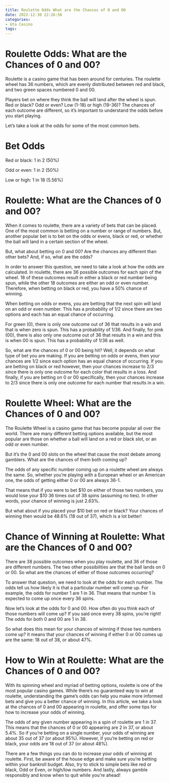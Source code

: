 ```yaml
---
title: Roulette Odds What are the Chances of 0 and 00
date: 2022-12-30 22:26:56
categories:
- Gta Casino
tags:
---
```



#  Roulette Odds: What are the Chances of 0 and 00?

Roulette is a casino game that has been around for centuries. The roulette wheel has 36 numbers, which are evenly distributed between red and black, and two green spaces numbered 0 and 00.

Players bet on where they think the ball will land after the wheel is spun. Red or black? Odd or even? Low (1-18) or high (19-36)? The chances of each outcome are different, so it’s important to understand the odds before you start playing.

Let’s take a look at the odds for some of the most common bets.

# Bet Odds

Red or black: 1 in 2 (50%)

Odd or even: 1 in 2 (50%)

Low or high: 1 in 18 (5.56%)

#  Roulette: What are the Chances of 0 and 00?

When it comes to roulette, there are a variety of bets that can be placed. One of the most common is betting on a number or range of numbers. But, another popular bet is to bet on the odds or evens, black or red, or whether the ball will land in a certain section of the wheel.

But, what about betting on 0 and 00? Are the chances any different than other bets? And, if so, what are the odds?

In order to answer this question, we need to take a look at how the odds are calculated. In roulette, there are 36 possible outcomes for each spin of the wheel. 18 of these outcomes result in either a black or red number being spun, while the other 18 outcomes are either an odd or even number. Therefore, when betting on black or red, you have a 50% chance of winning.

When betting on odds or evens, you are betting that the next spin will land on an odd or even number. This has a probability of 1/2 since there are two options and each has an equal chance of occurring.

For green (0), there is only one outcome out of 36 that results in a win and that is when zero is spun. This has a probability of 1/36. And finally, for pink (00), there is also only one outcome out of 36 that results in a win and this is when 00 is spun. This has a probability of 1/36 as well.

So, what are the chances of 0 or 00 being hit? Well, it depends on what type of bet you are making. If you are betting on odds or evens, then your chances are 1/2 since each option has an equal chance of occurring. If you are betting on black or red however, then your chances increase to 2/3 since there is only one outcome for each color that results in a loss. And finally, if you are betting on 0 or 00 specifically, then your chances increase to 2/3 since there is only one outcome for each number that results in a win.

#  Roulette Wheel: What are the Chances of 0 and 00?

The Roulette Wheel is a casino game that has become popular all over the world. There are many different betting options available, but the most popular are those on whether a ball will land on a red or black slot, or an odd or even number. 

But it’s the 0 and 00 slots on the wheel that cause the most debate among gamblers. What are the chances of them both coming up?

The odds of any specific number coming up on a roulette wheel are always the same. So, whether you’re playing with a European wheel or an American one, the odds of getting either 0 or 00 are always 36-1.

That means that if you were to bet $10 on either of those two numbers, you would lose your $10 36 times out of 38 spins (assuming no ties). In other words, your chance of winning is just 2.63%.

But what about if you placed your $10 bet on red or black? Your chances of winning then would be 48.6% (18 out of 37), which is a lot better!

#  Chance of Winning at Roulette: What are the Chances of 0 and 00?

There are 38 possible outcomes when you play roulette, and 36 of those are different numbers. The two other possibilities are that the ball lands on 0 or 00. So what are the chances of either of those outcomes occurring?

To answer that question, we need to look at the odds for each number. The odds tell us how likely it is that a particular number will come up. For example, the odds for number 1 are 1 in 36. That means that number 1 is expected to come up once every 36 spins.

Now let’s look at the odds for 0 and 00. How often do you think each of those numbers will come up? If you said once every 38 spins, you’re right! The odds for both 0 and 00 are 1 in 38.

So what does this mean for your chances of winning if those two numbers come up? It means that your chances of winning if either 0 or 00 comes up are the same: 18 out of 38, or about 47%.

#  How to Win at Roulette: What are the Chances of 0 and 00?

With its spinning wheel and myriad of betting options, roulette is one of the most popular casino games. While there’s no guaranteed way to win at roulette, understanding the game’s odds can help you make more informed bets and give you a better chance of winning. In this article, we take a look at the chances of 0 and 00 appearing in roulette, and offer some tips for how to increase your odds of winning.

The odds of any given number appearing in a spin of roulette are 1 in 37. This means that the chances of 0 or 00 appearing are 2 in 37, or about 5.4%. So if you’re betting on a single number, your odds of winning are about 35 out of 37 (or about 95%). However, if you’re betting on red or black, your odds are 18 out of 37 (or about 48%).

There are a few things you can do to increase your odds of winning at roulette. First, be aware of the house edge and make sure you’re betting within your bankroll budget. Also, try to stick to simple bets like red or black, Odd or Even, or high/low numbers. And lastly, always gamble responsibly and know when to quit while you’re ahead!